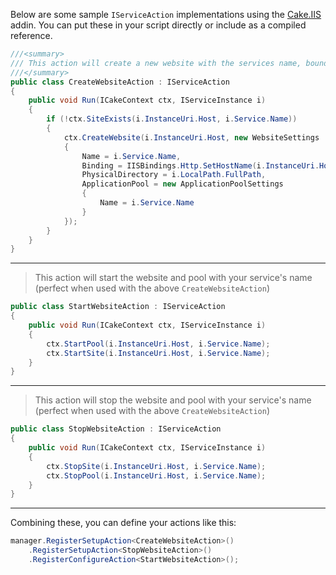 Below are some sample `IServiceAction` implementations using the [Cake.IIS](http://nuget.org/packages/Cake.IIS) addin. You can put these in your script directly or include as a compiled reference.

```csharp
///<summary>
/// This action will create a new website with the services name, bound to the instance address.
///</summary>
public class CreateWebsiteAction : IServiceAction
{
    public void Run(ICakeContext ctx, IServiceInstance i)
    {
        if (!ctx.SiteExists(i.InstanceUri.Host, i.Service.Name))
        {
            ctx.CreateWebsite(i.InstanceUri.Host, new WebsiteSettings
            {
                Name = i.Service.Name,
                Binding = IISBindings.Http.SetHostName(i.InstanceUri.Host).SetPort(i.InstanceUri.Port),
                PhysicalDirectory = i.LocalPath.FullPath,
                ApplicationPool = new ApplicationPoolSettings
                {
                    Name = i.Service.Name
                }
            });
        }
    }
}
```

---

> This action will start the website and pool with your service's name (perfect when used with the above `CreateWebsiteAction`)

```csharp
public class StartWebsiteAction : IServiceAction
{
    public void Run(ICakeContext ctx, IServiceInstance i)
    {
        ctx.StartPool(i.InstanceUri.Host, i.Service.Name);
        ctx.StartSite(i.InstanceUri.Host, i.Service.Name);
    }
}
```

---

> This action will stop the website and pool with your service's name (perfect when used with the above `CreateWebsiteAction`) 

```csharp
public class StopWebsiteAction : IServiceAction
{
    public void Run(ICakeContext ctx, IServiceInstance i)
    {
        ctx.StopSite(i.InstanceUri.Host, i.Service.Name);
        ctx.StopPool(i.InstanceUri.Host, i.Service.Name);
    }
}
```

---

Combining these, you can define your actions like this:

```csharp
manager.RegisterSetupAction<CreateWebsiteAction>()
	.RegisterSetupAction<StopWebsiteAction>()
	.RegisterConfigureAction<StartWebsiteAction>();
```